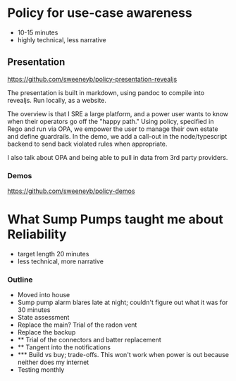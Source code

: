 # Policy for use-case awareness
* 10-15 minutes
* highly technical, less narrative

## Presentation
https://github.com/sweeneyb/policy-presentation-revealjs

The presentation is built in markdown, using pandoc to compile into revealjs.  Run locally, as a website.

The overview is that I SRE a large platform, and a power user wants to know when their operators go off the "happy path."  Using policy, specified in Rego and run via OPA, we empower the user to manage their own estate and define guardrails.  In the demo, we add a call-out in the node/typescript backend to send back violated rules when appropriate.

I also talk about OPA and being able to pull in data from 3rd party providers.

### Demos
https://github.com/sweeneyb/policy-demos

# What Sump Pumps taught me about Reliability
* target length 20 minutes
* less technical, more narrative

### Outline
* Moved into house
* Sump pump alarm blares late at night; couldn't figure out what it was for 30 minutes
* State assessment
* Replace the main?  Trial of the radon vent
* Replace the backup
* ** Trial of the connectors and batter replacement
* ** Tangent into the notifications
* *** Build vs buy; trade-offs.  This won't work when power is out because neither does my internet
* Testing monthly